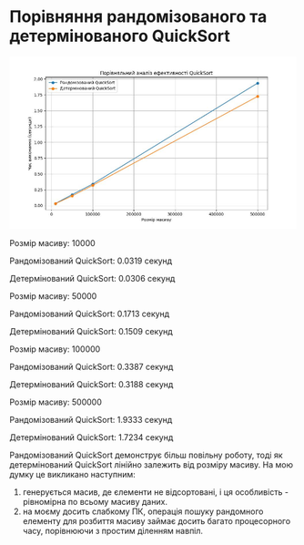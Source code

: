 # Порівняння рандомізованого та детермінованого QuickSort

![Результат виконання 1](Figure_1.jpeg)

Розмір масиву: 10000

   Рандомізований QuickSort: 0.0319 секунд

   Детермінований QuickSort: 0.0306 секунд

Розмір масиву: 50000
   
   Рандомізований QuickSort: 0.1713 секунд

   Детермінований QuickSort: 0.1509 секунд

Розмір масиву: 100000
   
  Рандомізований QuickSort: 0.3387 секунд

  Детермінований QuickSort: 0.3188 секунд

Розмір масиву: 500000
   
  Рандомізований QuickSort: 1.9333 секунд

  Детермінований QuickSort: 1.7234 секунд


Рандомізований QuickSort демонструє більш повільну роботу, тоді як детермінований QuickSort лінійно залежить від розміру масиву.
На мою думку це викликано наступним:
1. генерується масив, де єлементи не відсортовані, і ця особливість - рівномірна по всьому масиву даних.
2. на моєму досить слабкому ПК, операція пошуку рандомного елементу для розбиття масиву займає досить багато процесорного часу, порівнюючи з простим діленням навпіл.
